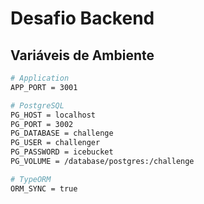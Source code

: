 # Desafio Backend

## Variáveis de Ambiente

```bash
# Application
APP_PORT = 3001

# PostgreSQL
PG_HOST = localhost
PG_PORT = 3002
PG_DATABASE = challenge
PG_USER = challenger
PG_PASSWORD = icebucket
PG_VOLUME = /database/postgres:/challenge

# TypeORM
ORM_SYNC = true
```
